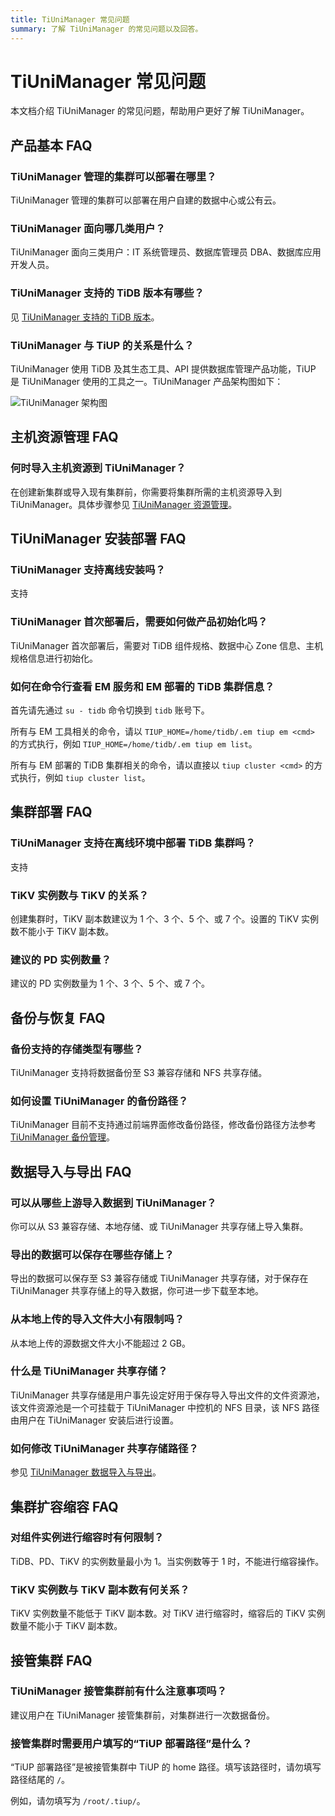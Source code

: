 ```yaml
---
title: TiUniManager 常见问题
summary: 了解 TiUniManager 的常见问题以及回答。
---
```


# TiUniManager 常见问题

本文档介绍 TiUniManager 的常见问题，帮助用户更好了解 TiUniManager。

## 产品基本 FAQ

### TiUniManager 管理的集群可以部署在哪里？

TiUniManager 管理的集群可以部署在用户自建的数据中心或公有云。

### TiUniManager 面向哪几类用户？

TiUniManager 面向三类用户：IT 系统管理员、数据库管理员 DBA、数据库应用开发人员。

### TiUniManager 支持的 TiDB 版本有哪些？

见 [TiUniManager 支持的 TiDB 版本](/tiunimanager/tiunimanager-release-notes.md#tiunimanager-支持的-tidb-版本)。

### TiUniManager 与 TiUP 的关系是什么？

TiUniManager 使用 TiDB 及其生态工具、API 提供数据库管理产品功能，TiUP 是 TiUniManager 使用的工具之一。TiUniManager 产品架构图如下：

![TiUniManager 架构图](https://docs-download.pingcap.com/media/images/docs-cn/tiunimanager/tiunimanager-architecture.png)

## 主机资源管理 FAQ

### 何时导入主机资源到 TiUniManager？

在创建新集群或导入现有集群前，你需要将集群所需的主机资源导入到 TiUniManager。具体步骤参见 [TiUniManager 资源管理](/tiunimanager/tiunimanager-manage-host-resources.md)。

## TiUniManager 安装部署 FAQ

### TiUniManager 支持离线安装吗？

支持

### TiUniManager 首次部署后，需要如何做产品初始化吗？

TiUniManager 首次部署后，需要对 TiDB 组件规格、数据中心 Zone 信息、主机规格信息进行初始化。

### 如何在命令行查看 EM 服务和 EM 部署的 TiDB 集群信息？

首先请先通过 `su - tidb` 命令切换到 `tidb` 账号下。

所有与 EM 工具相关的命令，请以 `TIUP_HOME=/home/tidb/.em tiup em <cmd>` 的方式执行，例如 `TIUP_HOME=/home/tidb/.em tiup em list`。

所有与 EM 部署的 TiDB 集群相关的命令，请以直接以 `tiup cluster <cmd>` 的方式执行，例如 `tiup cluster list`。

## 集群部署 FAQ

### TiUniManager 支持在离线环境中部署 TiDB 集群吗？

支持

### TiKV 实例数与 TiKV 的关系？

创建集群时，TiKV 副本数建议为 1 个、3 个、5 个、或 7 个。设置的 TiKV 实例数不能小于 TiKV  副本数。

### 建议的 PD 实例数量？

建议的 PD 实例数量为 1 个、3 个、5 个、或 7 个。

## 备份与恢复 FAQ

### 备份支持的存储类型有哪些？

TiUniManager 支持将数据备份至 S3 兼容存储和 NFS 共享存储。

### 如何设置 TiUniManager 的备份路径？

TiUniManager 目前不支持通过前端界面修改备份路径，修改备份路径方法参考 [TiUniManager 备份管理](/tiunimanager/tiunimanager-manage-clusters.md#备份管理---数据备份)。

## 数据导入与导出 FAQ

### 可以从哪些上游导入数据到 TiUniManager？

你可以从 S3 兼容存储、本地存储、或 TiUniManager 共享存储上导入集群。

### 导出的数据可以保存在哪些存储上？

导出的数据可以保存至 S3 兼容存储或 TiUniManager 共享存储，对于保存在 TiUniManager 共享存储上的导入数据，你可进一步下载至本地。

### 从本地上传的导入文件大小有限制吗？

从本地上传的源数据文件大小不能超过 2 GB。

### 什么是 TiUniManager 共享存储？

TiUniManager 共享存储是用户事先设定好用于保存导入导出文件的文件资源池，该文件资源池是一个可挂载于 TiUniManager 中控机的 NFS 目录，该 NFS 路径由用户在 TiUniManager 安装后进行设置。

### 如何修改 TiUniManager 共享存储路径？

参见 [TiUniManager 数据导入与导出](/tiunimanager/tiunimanager-import-and-export-data.md)。

## 集群扩容缩容 FAQ

### 对组件实例进行缩容时有何限制？

TiDB、PD、TiKV 的实例数量最小为 1。当实例数等于 1 时，不能进行缩容操作。

### TiKV 实例数与 TiKV 副本数有何关系？

TiKV 实例数量不能低于 TiKV 副本数。对 TiKV 进行缩容时，缩容后的 TiKV 实例数量不能小于 TiKV 副本数。

## 接管集群 FAQ

### TiUniManager 接管集群前有什么注意事项吗？

建议用户在 TiUniManager 接管集群前，对集群进行一次数据备份。

### 接管集群时需要用户填写的“TiUP 部署路径”是什么？

“TiUP 部署路径”是被接管集群中 TiUP 的 home 路径。填写该路径时，请勿填写路径结尾的 `/`。

例如，请勿填写为 `/root/.tiup/`。
